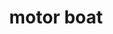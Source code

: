 ---
layout: smileys&emotion
title: motor boat
emoji: motor_boat
permalink: 🛥.html
image: assets/img/3moji/motor_boat.png
---